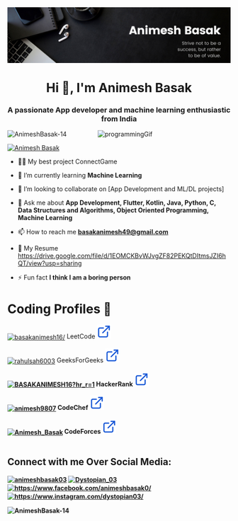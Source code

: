 <img src="./images/Animesh Basak.png" align="center">

<h1 align="center">Hi 👋, I'm Animesh Basak</h1>
<h3 align="center">A passionate App developer and machine learning enthusiastic from India</h3>

<img alt="programmingGif" align="right" src="https://media3.giphy.com/media/MaI6BylfjAkDkfk4OC/giphy.gif?cid=ecf05e47b94f05311a244d6f389d1c8bae9b06e8102e0280&rid=giphy.gif&ct=s" width="300px"/>
<p align="left"> <img src="https://komarev.com/ghpvc/?username=AnimeshBasak-14&label=Profile%20views&color=0e75b6&style=flat" alt="AnimeshBasak-14" /> </p>

 

<p align="left"> <a href="https://linktr.ee/Animesh_Basak" target="blank"><img src="https://img.shields.io/badge/ANIMESH BASAK-000000?style=for-the-badge&logo=About.me&logoColor=white" alt="Animesh Basak" /></a> </p>

<!-- - 🔭 I’m currently working on [WhatApp Chat Analyzer]() -->
- 👨‍💻 My best project ConnectGame


- 🌱 I’m currently learning **Machine Learning**

- 👯 I’m looking to collaborate on [App Development and ML/DL projects]



<!-- - 📝 I regularly write articles on [https://pursottam6003.github.io/Portfolio-react/](https://pursottam6003.github.io/Portfolio/) -->

- 💬 Ask me about **App Development, Flutter, Kotlin, Java, Python, C, Data Structures and Algorithms, Object Oriented Programming, Machine Learning**

- 📫 How to reach me **basakanimesh49@gmail.com**

- 📄 My Resume https://drive.google.com/file/d/1EOMCKBvWJvgZF82PEKQtDItmsJZI6hQT/view?usp=sharing

- ⚡ Fun fact **I think I am a boring person**

 
<h1>Coding Profiles 
 🎯
</h1>
 
  <section class="col-centered container" id="coding" flex="100%">
                <div class="col-full">
                    <div class="flex-container"  display="flex">
                        <div class="flex-media-logo">
                            <a href="https://www.leetcode.com/basakanimesh16/" target="blank">
    <img align="center" src="https://raw.githubusercontent.com/rahuldkjain/github-profile-readme-generator/master/src/images/icons/Social/leet-code.svg" alt="basakanimesh16/" height="40" width="50" /></a>
                        <span class="flex-title" align="left" >
                            <span size="20px">LeetCode
                                <a href="https://www.leetcode.com/basakanimesh16/" target="_blank"><img src="./images/link.svg"></a>
                                <small><strong></strong></small>
                            </span>
                        </span>
                        </div>
                    </div>        
                    <br>
                    <div class="flex-container"  display="flex" align="left">
                        <div class="flex-media-logo">
                             <a href="https://auth.geeksforgeeks.org/user/basakanimesh49" target="blank"><img align="center" src="https://raw.githubusercontent.com/rahuldkjain/github-profile-readme-generator/master/src/images/icons/Social/geeks-for-geeks.svg" alt="rahulsah6003" height="40" width="50" /></a>
                        <span class="flex-title">
                            <span>GeeksForGeeks
                                 <a href="https://auth.geeksforgeeks.org/user/basakanimesh49" target="_blank"><img src="./images/link.svg"></a>
                                <small><strong></small>
                            </span>
                        </span>
                        </div>
                    </div>      
                    <br>   
                    <div class="flex-container"  display="flex">
                        <div class="flex-media-logo">
             <a href="https://www.hackerrank.com/BASAKANIMESH16?hr_r=1" target="blank"><img align="center" src="https://raw.githubusercontent.com/rahuldkjain/github-profile-readme-generator/master/src/images/icons/Social/hackerrank.svg" alt="BASAKANIMESH16?hr_r=1" height="40" width="50" /></a>
                        <span class="flex-title">
                            <span>HackerRank
                                <a href="https://www.hackerrank.com/BASAKANIMESH16?hr_r=1" target="_blank"><img src="./images/link.svg"></a>
                                <small><strong></small>
                            </span>
                        </div>
                        </span>
                    </div>     
                    <br>
                   <div class="flex-container"  display="flex">
                        <div class="flex-media-logo">
            <a href="https://www.codechef.com/users/animesh9807" target="blank"><img align="center" src="https://cdn.jsdelivr.net/npm/simple-icons@3.1.0/icons/codechef.svg" alt="animesh9807" height="40" width="50" /></a>
                        <span class="flex-title">
                            <span>CodeChef
                               <a href="https://www.codechef.com/users/animesh9807" target="_blank"><img src="./images/link.svg"></a>
                                <small><strong></strong></small>
                            </span>
                        </span>
                        </div>
                    </div>    
                    <br>
                    <div class="flex-container"  display="flex">
                        <div class="flex-media-logo">
          <a href="https://codeforces.com/profile/Animesh_Basak" target="blank"><img align="center" src="https://raw.githubusercontent.com/rahuldkjain/github-profile-readme-generator/master/src/images/icons/Social/codeforces.svg" alt="Animesh_Basak" height="40" width="50" /></a>
                        <span class="flex-title">
                            <span>CodeForces
                                <a href="https://codeforces.com/profile/Animesh_Basak" target="_blank"><img src="./images/link.svg"></a>
                                <small><strong></strong></small>
                            </span>
                        </span>
                        </div>
                    </div>    
    </section>


<br> 
<h2 align="left">Connect with me Over Social Media:</h2>
<p align="left">
<a href="https://linkedin.com/in/animeshbasak03" target="blank"><img align="center" src="https://raw.githubusercontent.com/rahuldkjain/github-profile-readme-generator/master/src/images/icons/Social/linked-in-alt.svg" alt="animeshbasak03" height="30" width="40" /></a>
<a href="https://twitter.com/Dystopian_03" target="blank"><img align="center" src="https://raw.githubusercontent.com/rahuldkjain/github-profile-readme-generator/master/src/images/icons/Social/twitter.svg" alt="Dystopian_03" height="30" width="40" /></a>
<a href="https://www.facebook.com/animeshbasak0/" target="blank"><img align="center" src="https://raw.githubusercontent.com/rahuldkjain/github-profile-readme-generator/master/src/images/icons/Social/facebook.svg" alt="https://www.facebook.com/animeshbasak0/" height="30" width="40" /></a>
<a href="https://www.instagram.com/dystopian03/" target="blank"><img align="center" src="https://raw.githubusercontent.com/rahuldkjain/github-profile-readme-generator/master/src/images/icons/Social/instagram.svg" alt="https://www.instagram.com/dystopian03/" height="30" width="40" /></a>
 
</p>



<!-- <h3 align="left">Languages and Tools:</h3> -->
<!-- 
<p align="left"> <a href="https://developer.android.com" target="_blank" rel="noreferrer"> <img src="https://raw.githubusercontent.com/devicons/devicon/master/icons/android/android-original-wordmark.svg" alt="android" width="40" height="40"/> </a> <a href="https://www.arduino.cc/" target="_blank" rel="noreferrer"> <img src="https://cdn.worldvectorlogo.com/logos/arduino-1.svg" alt="arduino" width="40" height="40"/> </a> <a href="https://getbootstrap.com" target="_blank" rel="noreferrer"> <img src="https://raw.githubusercontent.com/devicons/devicon/master/icons/bootstrap/bootstrap-plain-wordmark.svg" alt="bootstrap" width="40" height="40"/> </a> <a href="https://www.cprogramming.com/" target="_blank" rel="noreferrer"> <img src="https://raw.githubusercontent.com/devicons/devicon/master/icons/c/c-original.svg" alt="c" width="40" height="40"/> </a> <a href="https://www.chartjs.org" target="_blank" rel="noreferrer"> <img src="https://www.chartjs.org/media/logo-title.svg" alt="chartjs" width="40" height="40"/> </a> <a href="https://www.w3schools.com/cpp/" target="_blank" rel="noreferrer"> <img src="https://raw.githubusercontent.com/devicons/devicon/master/icons/cplusplus/cplusplus-original.svg" alt="cplusplus" width="40" height="40"/> </a> <a href="https://www.w3schools.com/css/" target="_blank" rel="noreferrer"> <img src="https://raw.githubusercontent.com/devicons/devicon/master/icons/css3/css3-original-wordmark.svg" alt="css3" width="40" height="40"/> </a> <a href="https://expressjs.com" target="_blank" rel="noreferrer"> <img src="https://raw.githubusercontent.com/devicons/devicon/master/icons/express/express-original-wordmark.svg" alt="express" width="40" height="40"/> </a> <a href="https://www.figma.com/" target="_blank" rel="noreferrer"> <img src="https://www.vectorlogo.zone/logos/figma/figma-icon.svg" alt="figma" width="40" height="40"/> </a> <a href="https://firebase.google.com/" target="_blank" rel="noreferrer"> <img src="https://www.vectorlogo.zone/logos/firebase/firebase-icon.svg" alt="firebase" width="40" height="40"/> </a> <a href="https://www.gatsbyjs.com/" target="_blank" rel="noreferrer"> <img src="https://www.vectorlogo.zone/logos/gatsbyjs/gatsbyjs-icon.svg" alt="gatsby" width="40" height="40"/> </a> <a href="https://cloud.google.com" target="_blank" rel="noreferrer"> <img src="https://www.vectorlogo.zone/logos/google_cloud/google_cloud-icon.svg" alt="gcp" width="40" height="40"/> </a> <a href="https://git-scm.com/" target="_blank" rel="noreferrer"> <img src="https://www.vectorlogo.zone/logos/git-scm/git-scm-icon.svg" alt="git" width="40" height="40"/> </a> <a href="https://heroku.com" target="_blank" rel="noreferrer"> <img src="https://www.vectorlogo.zone/logos/heroku/heroku-icon.svg" alt="heroku" width="40" height="40"/> </a> <a href="https://www.w3.org/html/" target="_blank" rel="noreferrer"> <img src="https://raw.githubusercontent.com/devicons/devicon/master/icons/html5/html5-original-wordmark.svg" alt="html5" width="40" height="40"/> </a> <a href="https://www.java.com" target="_blank" rel="noreferrer"> <img src="https://raw.githubusercontent.com/devicons/devicon/master/icons/java/java-original.svg" alt="java" width="40" height="40"/> </a> <a href="https://developer.mozilla.org/en-US/docs/Web/JavaScript" target="_blank" rel="noreferrer"> <img src="https://raw.githubusercontent.com/devicons/devicon/master/icons/javascript/javascript-original.svg" alt="javascript" width="40" height="40"/> </a> <a href="https://kotlinlang.org" target="_blank" rel="noreferrer"> <img src="https://www.vectorlogo.zone/logos/kotlinlang/kotlinlang-icon.svg" alt="kotlin" width="40" height="40"/> </a> <a href="https://www.linux.org/" target="_blank" rel="noreferrer"> <img src="https://raw.githubusercontent.com/devicons/devicon/master/icons/linux/linux-original.svg" alt="linux" width="40" height="40"/> </a> <a href="https://www.mongodb.com/" target="_blank" rel="noreferrer"> <img src="https://raw.githubusercontent.com/devicons/devicon/master/icons/mongodb/mongodb-original-wordmark.svg" alt="mongodb" width="40" height="40"/> </a> <a href="https://www.mysql.com/" target="_blank" rel="noreferrer"> <img src="https://raw.githubusercontent.com/devicons/devicon/master/icons/mysql/mysql-original-wordmark.svg" alt="mysql" width="40" height="40"/> </a> <a href="https://nodejs.org" target="_blank" rel="noreferrer"> <img src="https://raw.githubusercontent.com/devicons/devicon/master/icons/nodejs/nodejs-original-wordmark.svg" alt="nodejs" width="40" height="40"/> </a> <a href="https://pandas.pydata.org/" target="_blank" rel="noreferrer"> <img src="https://raw.githubusercontent.com/devicons/devicon/2ae2a900d2f041da66e950e4d48052658d850630/icons/pandas/pandas-original.svg" alt="pandas" width="40" height="40"/> </a> <a href="https://www.php.net" target="_blank" rel="noreferrer"> <img src="https://raw.githubusercontent.com/devicons/devicon/master/icons/php/php-original.svg" alt="php" width="40" height="40"/> </a> <a href="https://www.python.org" target="_blank" rel="noreferrer"> <img src="https://raw.githubusercontent.com/devicons/devicon/master/icons/python/python-original.svg" alt="python" width="40" height="40"/> </a> <a href="https://reactjs.org/" target="_blank" rel="noreferrer"> <img src="https://raw.githubusercontent.com/devicons/devicon/master/icons/react/react-original-wordmark.svg" alt="react" width="40" height="40"/> </a> <a href="https://reactnative.dev/" target="_blank" rel="noreferrer"> <img src="https://reactnative.dev/img/header_logo.svg" alt="reactnative" width="40" height="40"/> </a> <a href="https://scikit-learn.org/" target="_blank" rel="noreferrer"> <img src="https://upload.wikimedia.org/wikipedia/commons/0/05/Scikit_learn_logo_small.svg" alt="scikit_learn" width="40" height="40"/> </a> <a href="https://www.sqlite.org/" target="_blank" rel="noreferrer"> <img src="https://www.vectorlogo.zone/logos/sqlite/sqlite-icon.svg" alt="sqlite" width="40" height="40"/> </a> </p> -->

<!-- <p><img align="left" src="https://github-readme-stats.vercel.app/api/top-langs?username=pursottam6003&show_icons=true&locale=en&layout=compact" alt="pursottam6003" /></p> -->

<!-- <p>&nbsp;<img align="center" src="https://github-readme-stats.vercel.app/api?username=pursottam6003&show_icons=true&locale=en" alt="pursottam6003" /></p>

-->

<!-- <p><img align="left" src="./images/mostUsed.jpg" alt="pursottam6003"/></p> 

<p><img align="left" src="./images/stats.jpg" alt="pursottam6003" /></p> 
<!--  -->
<!-- <p><img align="center" src="https://github-readme-streak-stats.herokuapp.com/?user=pursottam6003&" alt="pursottam6003" /></p>  --> 

<p><img align="center" src="https://github-readme-streak-stats.herokuapp.com/?user=AnimeshBasak-14&" alt="AnimeshBasak-14" /></p> 
